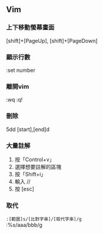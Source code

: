 ## Vim

### 上下移動螢幕畫面
[shift]+[PageUp], [shift]+[PageDown]

### 顯示行數
:set number

### 離開vim
:wq
:q!

### 刪除
5dd
[start],[end]d

### 大量註解
1. 按「Control+v」
2. 選擇想要註解的區塊
3. 按「Shift+i」
4. 輸入 //
5. 按 [esc]

### 取代
`:[範圍]s/[比對字串]/[取代字串]/g`  
:%s/aaa/bbb/g
